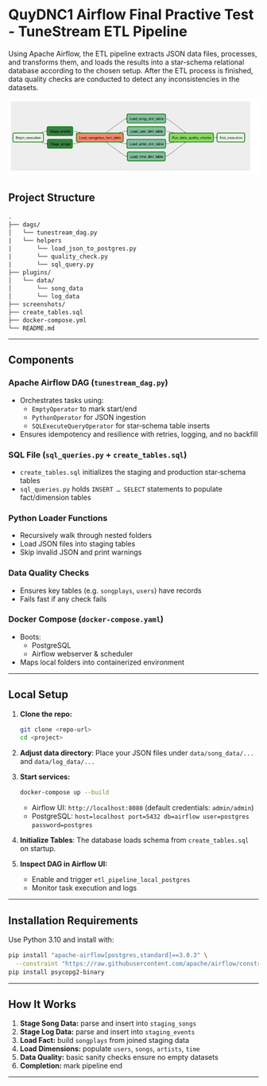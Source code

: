 # QuyDNC1 Airflow Final Practive Test - TuneStream ETL Pipeline

Using Apache Airflow, the ETL pipeline extracts JSON data files, processes, and transforms 
them, and loads the results into a star-schema relational database according to the chosen setup. 
After the ETL process is finished, data quality checks are conducted to detect any inconsistencies 
in the datasets. 

![ETL Pipeline Diagram](/screenshots/pipeline.png)

## Project Structure

```
.
├── dags/
│   └── tunestream_dag.py              
|   └── helpers
|       └── load_json_to_postgres.py
|       └── quality_check.py
|       └── sql_query.py 
├── plugins/
│   └── data/
│       └── song_data      
│       └── log_data  
├── screenshots/
├── create_tables.sql          
├── docker-compose.yml         
└── README.md
```

---

## Components

### Apache Airflow DAG (`tunestream_dag.py`)
- Orchestrates tasks using:
  - `EmptyOperator` to mark start/end
  - `PythonOperator` for JSON ingestion
  - `SQLExecuteQueryOperator` for star‑schema table inserts
- Ensures idempotency and resilience with retries, logging, and no backfill

### SQL File (`sql_queries.py` + `create_tables.sql`)
- `create_tables.sql` initializes the staging and production star‑schema tables
- `sql_queries.py` holds `INSERT … SELECT` statements to populate fact/dimension tables

### Python Loader Functions
- Recursively walk through nested folders
- Load JSON files into staging tables
- Skip invalid JSON and print warnings

### Data Quality Checks
- Ensures key tables (e.g. `songplays`, `users`) have records
- Fails fast if any check fails

### Docker Compose (`docker-compose.yaml`)
- Boots:
  - PostgreSQL
  - Airflow webserver & scheduler
- Maps local folders into containerized environment

---

## Local Setup

1. **Clone the repo:**
   ```bash
   git clone <repo-url>
   cd <project>
   ```

2. **Adjust data directory**:
   Place your JSON files under `data/song_data/...` and `data/log_data/...`

3. **Start services:**
   ```bash
   docker-compose up --build
   ```
   - Airflow UI: `http://localhost:8080` (default credentials: `admin/admin`)
   - PostgreSQL: `host=localhost port=5432 db=airflow user=postgres password=postgres`

4. **Initialize Tables**:
   The database loads schema from `create_tables.sql` on startup.

5. **Inspect DAG in Airflow UI:**
   - Enable and trigger `etl_pipeline_local_postgres`
   - Monitor task execution and logs

---

## Installation Requirements

Use Python 3.10 and install with:

```bash
pip install "apache-airflow[postgres,standard]==3.0.3" \
  --constraint "https://raw.githubusercontent.com/apache/airflow/constraints-3.0.3/constraints-3.10.txt"
pip install psycopg2-binary
```

---

## How It Works 

1. **Stage Song Data:** parse and insert into `staging_songs`
2. **Stage Log Data:** parse and insert into `staging_events`
3. **Load Fact:** build `songplays` from joined staging data
4. **Load Dimensions:** populate `users`, `songs`, `artists`, `time`
5. **Data Quality:** basic sanity checks ensure no empty datasets
6. **Completion:** mark pipeline end

---




